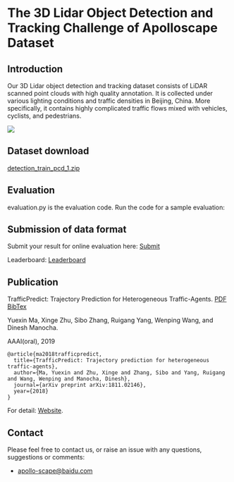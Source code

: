 # The 3D Lidar Object Detection and Tracking Challenge of Apolloscape Dataset

## Introduction
Our 3D Lidar object detection and tracking dataset consists of LiDAR scanned point clouds with high quality annotation. It is collected under various lighting conditions and traffic densities in Beijing, China. More specifically, it contains highly complicated traffic flows mixed with vehicles, cyclists, and pedestrians.

![](../examples/3d-tracking.gif)

## Dataset download
[detection_train_pcd_1.zip](https://ad-apolloscape.cdn.bcebos.com/tracking_data/detection_train_pcd_1.zip)

## Evaluation
evaluation.py is the evaluation code. Run the code for a sample evaluation:


## Submission of data format
Submit your result for online evaluation here: [Submit](http://apolloscape.auto/submit.html)

Leaderboard: [Leaderboard](http://apolloscape.auto/leader_board.html)

## Publication
TrafficPredict: Trajectory Prediction for Heterogeneous Traffic-Agents. [PDF](https://arxiv.org/abs/1811.02146)
[BibTex](https://ad-apolloscape.cdn.bcebos.com/TrafficPredict/trafficpredict_bibtex.txt)

Yuexin Ma, Xinge Zhu, Sibo Zhang, Ruigang Yang, Wenping Wang, and Dinesh Manocha.

AAAI(oral), 2019

```
@article{ma2018trafficpredict,
  title={TrafficPredict: Trajectory prediction for heterogeneous traffic-agents},
  author={Ma, Yuexin and Zhu, Xinge and Zhang, Sibo and Yang, Ruigang and Wang, Wenping and Manocha, Dinesh},
  journal={arXiv preprint arXiv:1811.02146},
  year={2018}
}
```
For detail: [Website](http://apolloscape.auto/trajectory.html).

## Contact
Please feel free to contact us, or raise an issue with any questions, suggestions or comments:
* apollo-scape@baidu.com
